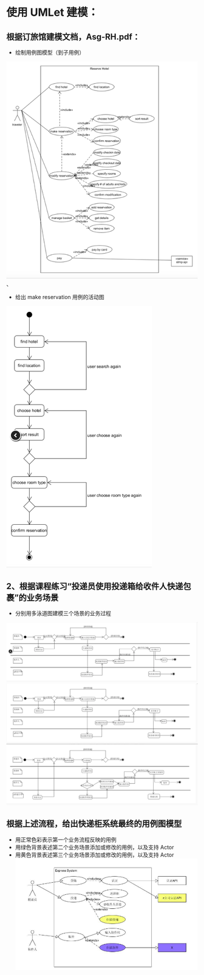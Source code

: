 # 使用 UMLet 建模：

## 根据订旅馆建模文档，Asg-RH.pdf：
- 绘制用例图模型（到子用例）

![用例图](https://raw.githubusercontent.com/lishicheng1006/System-analysis-and-design/master/个人作业/image/System旅馆usecase.png)、

- 给出 make reservation 用例的活动图

![活动图](https://raw.githubusercontent.com/lishicheng1006/System-analysis-and-design/master/个人作业/image/usecase-son.png)

## 2、根据课程练习“投递员使用投递箱给收件人快递包裹”的业务场景
- 分别用多泳道图建模三个场景的业务过程

![1](https://raw.githubusercontent.com/lishicheng1006/System-analysis-and-design/master/个人作业/image/多泳道1.png)
![2](https://raw.githubusercontent.com/lishicheng1006/System-analysis-and-design/master/个人作业/image/多泳道2.png)
![3](https://raw.githubusercontent.com/lishicheng1006/System-analysis-and-design/master/个人作业/image/多泳道3.png)

## 根据上述流程，给出快递柜系统最终的用例图模型
- 用正常色彩表示第一个业务流程反映的用例
- 用绿色背景表述第二个业务场景添加或修改的用例，以及支持 Actor
- 用黄色背景表述第三个业务场景添加或修改的用例，以及支持 Actor
![用例图](https://raw.githubusercontent.com/lishicheng1006/System-analysis-and-design/master/个人作业/image/快递usecase.png)
